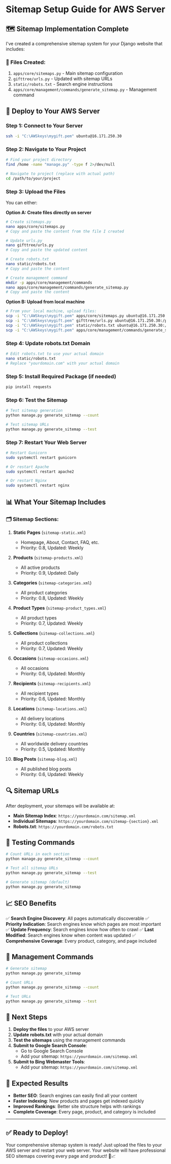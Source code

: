 # Sitemap Setup Guide for AWS Server

## 🗺️ **Sitemap Implementation Complete**

I've created a comprehensive sitemap system for your Django website that includes:

### **📁 Files Created:**
1. `apps/core/sitemaps.py` - Main sitemap configuration
2. `gifttree/urls.py` - Updated with sitemap URLs
3. `static/robots.txt` - Search engine instructions
4. `apps/core/management/commands/generate_sitemap.py` - Management command

## 🚀 **Deploy to Your AWS Server**

### **Step 1: Connect to Your Server**
```bash
ssh -i "C:\AWSkeys\mygift.pem" ubuntu@16.171.250.30
```

### **Step 2: Navigate to Your Project**
```bash
# Find your project directory
find /home -name "manage.py" -type f 2>/dev/null

# Navigate to project (replace with actual path)
cd /path/to/your/project
```

### **Step 3: Upload the Files**
You can either:

**Option A: Create files directly on server**
```bash
# Create sitemaps.py
nano apps/core/sitemaps.py
# Copy and paste the content from the file I created

# Update urls.py
nano gifttree/urls.py
# Copy and paste the updated content

# Create robots.txt
nano static/robots.txt
# Copy and paste the content

# Create management command
mkdir -p apps/core/management/commands
nano apps/core/management/commands/generate_sitemap.py
# Copy and paste the content
```

**Option B: Upload from local machine**
```bash
# From your local machine, upload files:
scp -i "C:\AWSkeys\mygift.pem" apps/core/sitemaps.py ubuntu@16.171.250.30:/path/to/project/apps/core/
scp -i "C:\AWSkeys\mygift.pem" gifttree/urls.py ubuntu@16.171.250.30:/path/to/project/gifttree/
scp -i "C:\AWSkeys\mygift.pem" static/robots.txt ubuntu@16.171.250.30:/path/to/project/static/
scp -i "C:\AWSkeys\mygift.pem" apps/core/management/commands/generate_sitemap.py ubuntu@16.171.250.30:/path/to/project/apps/core/management/commands/
```

### **Step 4: Update robots.txt Domain**
```bash
# Edit robots.txt to use your actual domain
nano static/robots.txt
# Replace "yourdomain.com" with your actual domain
```

### **Step 5: Install Required Package (if needed)**
```bash
pip install requests
```

### **Step 6: Test the Sitemap**
```bash
# Test sitemap generation
python manage.py generate_sitemap --count

# Test sitemap URLs
python manage.py generate_sitemap --test
```

### **Step 7: Restart Your Web Server**
```bash
# Restart Gunicorn
sudo systemctl restart gunicorn

# Or restart Apache
sudo systemctl restart apache2

# Or restart Nginx
sudo systemctl restart nginx
```

## 📊 **What Your Sitemap Includes**

### **🗂️ Sitemap Sections:**
1. **Static Pages** (`sitemap-static.xml`)
   - Homepage, About, Contact, FAQ, etc.
   - Priority: 0.8, Updated: Weekly

2. **Products** (`sitemap-products.xml`)
   - All active products
   - Priority: 0.9, Updated: Daily

3. **Categories** (`sitemap-categories.xml`)
   - All product categories
   - Priority: 0.8, Updated: Weekly

4. **Product Types** (`sitemap-product_types.xml`)
   - All product types
   - Priority: 0.7, Updated: Weekly

5. **Collections** (`sitemap-collections.xml`)
   - All product collections
   - Priority: 0.7, Updated: Weekly

6. **Occasions** (`sitemap-occasions.xml`)
   - All occasions
   - Priority: 0.6, Updated: Monthly

7. **Recipients** (`sitemap-recipients.xml`)
   - All recipient types
   - Priority: 0.6, Updated: Monthly

8. **Locations** (`sitemap-locations.xml`)
   - All delivery locations
   - Priority: 0.6, Updated: Monthly

9. **Countries** (`sitemap-countries.xml`)
   - All worldwide delivery countries
   - Priority: 0.5, Updated: Monthly

10. **Blog Posts** (`sitemap-blog.xml`)
    - All published blog posts
    - Priority: 0.6, Updated: Weekly

## 🔍 **Sitemap URLs**

After deployment, your sitemaps will be available at:

- **Main Sitemap Index**: `https://yourdomain.com/sitemap.xml`
- **Individual Sitemaps**: `https://yourdomain.com/sitemap-{section}.xml`
- **Robots.txt**: `https://yourdomain.com/robots.txt`

## 🧪 **Testing Commands**

```bash
# Count URLs in each section
python manage.py generate_sitemap --count

# Test all sitemap URLs
python manage.py generate_sitemap --test

# Generate sitemap (default)
python manage.py generate_sitemap
```

## 📈 **SEO Benefits**

✅ **Search Engine Discovery**: All pages automatically discoverable
✅ **Priority Indication**: Search engines know which pages are most important
✅ **Update Frequency**: Search engines know how often to crawl
✅ **Last Modified**: Search engines know when content was updated
✅ **Comprehensive Coverage**: Every product, category, and page included

## 🔧 **Management Commands**

```bash
# Generate sitemap
python manage.py generate_sitemap

# Count URLs
python manage.py generate_sitemap --count

# Test URLs
python manage.py generate_sitemap --test
```

## 📝 **Next Steps**

1. **Deploy the files** to your AWS server
2. **Update robots.txt** with your actual domain
3. **Test the sitemaps** using the management commands
4. **Submit to Google Search Console**:
   - Go to Google Search Console
   - Add your sitemap: `https://yourdomain.com/sitemap.xml`
5. **Submit to Bing Webmaster Tools**:
   - Add your sitemap: `https://yourdomain.com/sitemap.xml`

## 🎯 **Expected Results**

- **Better SEO**: Search engines can easily find all your content
- **Faster Indexing**: New products and pages get indexed quickly
- **Improved Rankings**: Better site structure helps with rankings
- **Complete Coverage**: Every page, product, and category is included

---

## ✅ **Ready to Deploy!**

Your comprehensive sitemap system is ready! Just upload the files to your AWS server and restart your web server. Your website will have professional SEO sitemaps covering every page and product! 🚀📈
